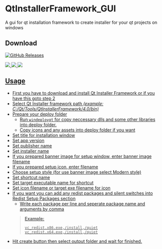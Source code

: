 # QtInstallerFramework_GUI
A gui for qt installation framework to create installer for your qt projects on windows

## Download
<a href="https://github.com/mguludag/QSetupCreator/releases/latest/download/setup_vc17x86.7z"><img alt="GitHub Releases" src="https://img.shields.io/github/downloads/mguludag/QSetupCreator/latest/total?label=Download%20(vc17_x86)&style=for-the-badge">

![](https://raw.githubusercontent.com/mguludag/QSetupCreator/master/qst1.png)
![](https://raw.githubusercontent.com/mguludag/QSetupCreator/master/qst2.png)
![](https://raw.githubusercontent.com/mguludag/QSetupCreator/master/qst3.png)


## Usage
- First you have to download and install Qt Installer Framework or if you have this goto step 2
- Select Qt Installer framework path *(example: C:/Qt/Tools/QtInstallerFramework/4.0/bin)*
- Prepare your deploy folder
  - Run `windeployqt` for copy neccessary dlls and some other libraries into deploy folder.
  - Copy icons and any assets into deploy folder if you want
- Set title for installation window
- Set app version
- Set publisher name
- Set installer name
- If you prepared banner image for setup window, enter banner image filename
- If you prepared setup icon, enter filename
- Choose setup style (for use banner image select Modern style)
- Set shortcut name
- Set target executable name for shortcut
- Set icon filename or target exe filename for icon
- If you want you can add any redist packages and silent switches into Redist Setup Packages section
  - Write each package per line and seperate package name and arguments by comma 
  > **Example:**
  > ```
  > vc_redist.x86.exe,/install,/quiet
  > vc_redist.x64.exe,/install,/quiet
  > ```
- Hit create button then select output folder and wait for finished.
